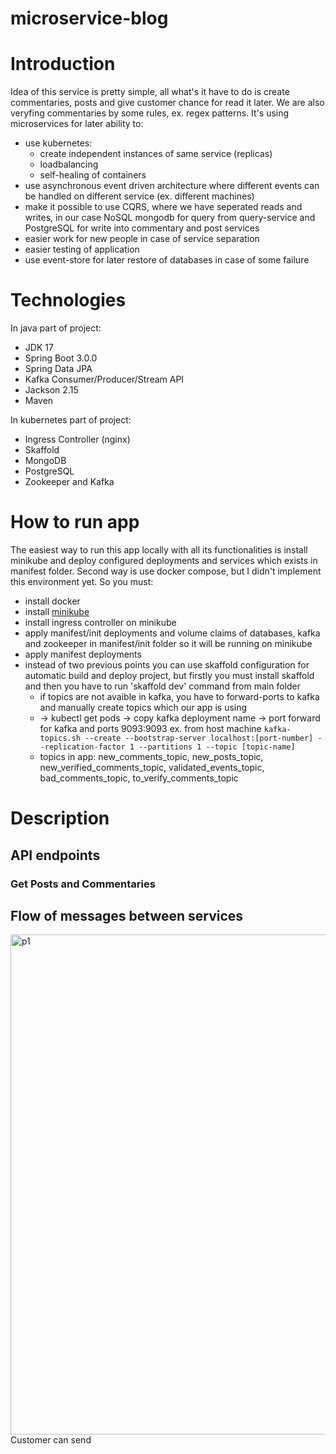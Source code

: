 # microservice-blog
# Introduction
Idea of this service is pretty simple, all what's it have to do is create commentaries, posts and give customer chance
for read it later. We are also veryfing commentaries by some rules, ex. regex patterns. It's using microservices for 
later ability to:
- use kubernetes:
  - create independent instances of same service (replicas)
  - loadbalancing
  - self-healing of containers
- use asynchronous event driven architecture where different events can be handled on different service (ex. different machines)
- make it possible to use CQRS, where we have seperated reads and writes, in our case NoSQL mongodb for query from query-service and PostgreSQL for write into commentary and post services
- easier work for new people in case of service separation
- easier testing of application
- use event-store for later restore of databases in case of some failure

# Technologies
In java part of project:
- JDK 17
- Spring Boot 3.0.0
- Spring Data JPA
- Kafka Consumer/Producer/Stream API
- Jackson 2.15
- Maven

In kubernetes part of project:
- Ingress Controller (nginx)
- Skaffold
- MongoDB
- PostgreSQL
- Zookeeper and Kafka

# How to run app
The easiest way to run this app locally with all its functionalities is install minikube and deploy configured deployments and services which exists in manifest folder.
Second way is use docker compose, but I didn't implement this environment yet.
So you must:
- install docker
- install [minikube](https://minikube.sigs.k8s.io/docs/start/)
- install ingress controller on minikube
- apply manifest/init deployments and volume claims of databases, kafka and zookeeper in manifest/init folder so it will be running on minikube
- apply manifest deployments
- instead of two previous points you can use skaffold configuration for automatic build and deploy project, but firstly you must install skaffold and then you have to run 'skaffold dev' command from main folder
  - if topics are not avaible in kafka, you have to forward-ports to kafka and manually create topics which our app is using
  - -> kubectl get pods -> copy kafka deployment name -> port forward for kafka and ports 9093:9093 ex. from host machine `kafka-topics.sh --create --bootstrap-server localhost:[port-number] --replication-factor 1 --partitions 1 --topic [topic-name]`
  - topics in app: new_comments_topic, new_posts_topic, new_verified_comments_topic, validated_events_topic, bad_comments_topic, to_verify_comments_topic
# Description
## API endpoints
### Get Posts and Commentaries

## Flow of messages between services
<img width="800" alt="p1" src="https://github.com/adamjurcz/microservice-blog/assets/60117128/fe66db84-0711-40f7-a0c6-a69b4aee4bb9">
Customer can send
